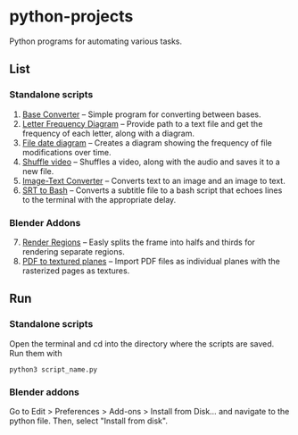 # python-projects
Python programs for automating various tasks.

## List
### Standalone scripts
1. [Base Converter](base_converter.py) – Simple program for converting between bases.
2. [Letter Frequency Diagram](letter_frequency_diagram.py) – Provide path to a text file and get the frequency of each letter, along with a diagram.
3. [File date diagram](file_date_diagram.py) – Creates a diagram showing the frequency of file modifications over time.
4. [Shuffle video](shuffle_video.py) – Shuffles a video, along with the audio and saves it to a new file.
5. [Image-Text Converter](img_txt_converter.py) – Converts text to an image and an image to text.
6. [SRT to Bash](srt_to_bash.py) – Converts a subtitle file to a bash script that echoes lines to the terminal with the appropriate delay.
### Blender Addons
7. [Render Regions](BlenderAddons/render_regions.py) – Easly splits the frame into halfs and thirds for rendering separate regions.
8. [PDF to textured planes](BlenderAddons/pdf_pages.py) – Import PDF files as individual planes with the rasterized pages as textures.

## Run
### Standalone scripts
Open the terminal and cd into the directory where the scripts are saved. Run them with
```
python3 script_name.py
```
### Blender addons
Go to Edit > Preferences > Add-ons > Install from Disk… and navigate to the python file. Then, select "Install from disk".

